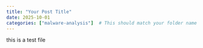 ```yaml
---
title: "Your Post Title"
date: 2025-10-01
categories: ["malware-analysis"]  # This should match your folder name
---
```




this is a test file 
